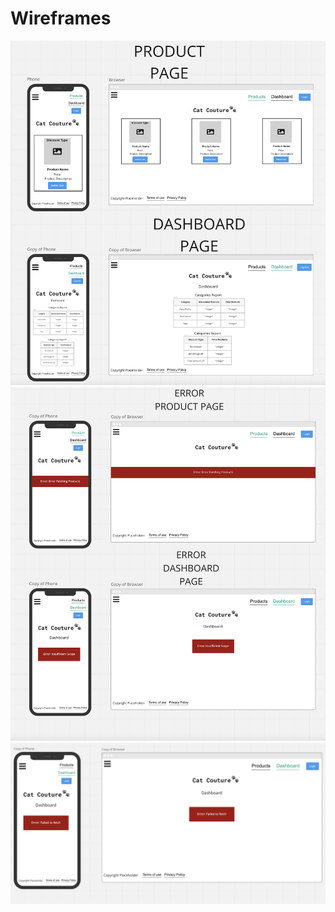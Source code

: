# Wireframes

<!-- TODO: Add wireframe -->

![img](./Screen%20Shot%202022-09-01%20at%204.14.18%20PM.png)
![img](./Screen%20Shot%202022-09-01%20at%204.14.34%20PM.png)
![img](./Screen%20Shot%202022-09-01%20at%204.14.57%20PM.png)
